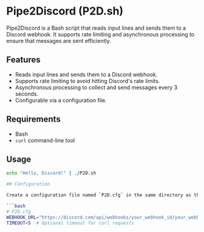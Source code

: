# Pipe2Discord (P2D.sh)

Pipe2Discord is a Bash script that reads input lines and sends them to a Discord webhook. It supports rate limiting and asynchronous processing to ensure that messages are sent efficiently.

## Features

- Reads input lines and sends them to a Discord webhook.
- Supports rate limiting to avoid hitting Discord's rate limits.
- Asynchronous processing to collect and send messages every 3 seconds.
- Configurable via a configuration file.

## Requirements

- Bash
- `curl` command-line tool

## Usage
```bash
echo "Hello, Discord!" | ./P2D.sh

## Configuration

Create a configuration file named `P2D.cfg` in the same directory as the script. The configuration file should contain the following variables:

```bash
# P2D.cfg
WEBHOOK_URL="https://discord.com/api/webhooks/your_webhook_id/your_webhook_token"
TIMEOUT=5  # Optional timeout for curl requests
